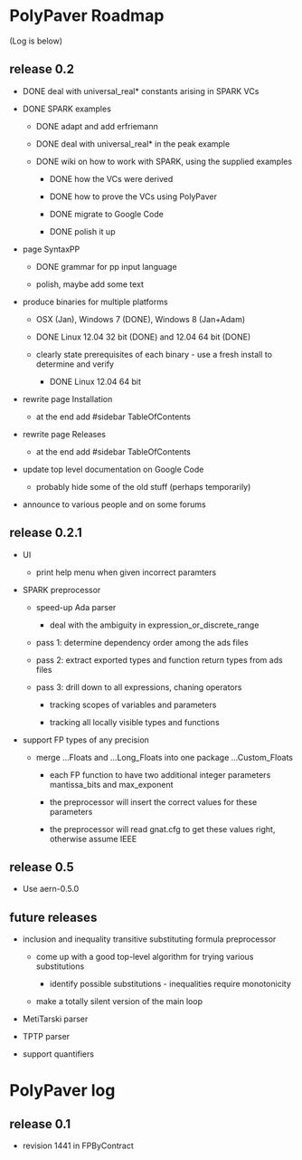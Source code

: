 # PolyPaver Roadmap
(Log is below)

## release 0.2

* DONE deal with universal_real* constants arising in SPARK VCs 

* DONE SPARK examples

    * DONE adapt and add erfriemann

    * DONE deal with universal_real* in the peak example

    * DONE wiki on how to work with SPARK, using the supplied examples

        * DONE how the VCs were derived

        * DONE how to prove the VCs using PolyPaver
        
        * DONE migrate to Google Code
        
        * DONE polish it up
        
* page SyntaxPP
    
    * DONE grammar for pp input language
    
    * polish, maybe add some text
		
* produce binaries for multiple platforms

    * OSX (Jan), Windows 7 (DONE), Windows 8 (Jan+Adam)
    
    * DONE Linux 12.04 32 bit (DONE) and 12.04 64 bit (DONE)

    * clearly state prerequisites of each binary - use a fresh install to determine and verify

		* DONE Linux 12.04 64 bit 

* rewrite page Installation

  * at the end add #sidebar TableOfContents

* rewrite page Releases

  * at the end add #sidebar TableOfContents

* update top level documentation on Google Code

    * probably hide some of the old stuff (perhaps temporarily)
    
* announce to various people and on some forums


## release 0.2.1

* UI

    * print help menu when given incorrect paramters

* SPARK preprocessor

    * speed-up Ada parser

        * deal with the ambiguity in expression_or_discrete_range

    * pass 1: determine dependency order among the ads files

    * pass 2: extract exported types and function return types from ads files

    * pass 3: drill down to all expressions, chaning operators
    
        * tracking scopes of variables and parameters

        * tracking all locally visible types and functions

* support FP types of any precision

    * merge ...Floats and ...Long_Floats into one package ...Custom_Floats

        * each FP function to have two additional integer parameters mantissa_bits and max_exponent

        * the preprocessor will insert the correct values for these parameters

        * the preprocessor will read gnat.cfg to get these values right, otherwise assume IEEE

## release 0.5

* Use aern-0.5.0

## future releases

* inclusion and inequality transitive substituting formula preprocessor

    * come up with a good top-level algorithm for trying various substitutions

        * identify possible substitutions - inequalities require monotonicity

    * make a totally silent version of the main loop

* MetiTarski parser

* TPTP parser

* support quantifiers

# PolyPaver log

## release 0.1

* revision 1441 in FPByContract
